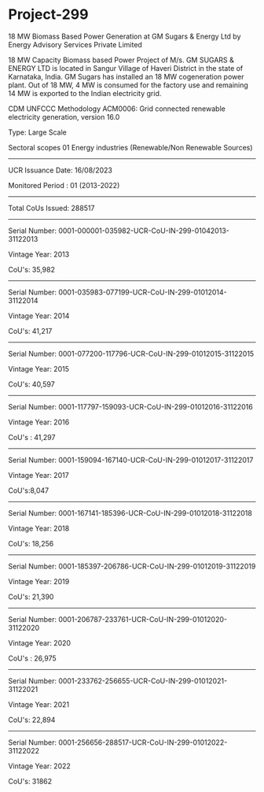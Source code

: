 # Project-299
18 MW Biomass Based Power Generation at GM Sugars &amp; Energy Ltd by Energy Advisory Services Private Limited

18 MW Capacity Biomass based Power Project of M/s. GM SUGARS & ENERGY LTD is located in Sangur Village of Haveri District in the state of Karnataka, India. GM Sugars has installed an 18 MW cogeneration power plant. Out of 18 MW, 4 MW is consumed for the factory use and remaining 14 MW is exported to the Indian electricity grid.

CDM UNFCCC Methodology ACM0006: Grid connected renewable electricity generation, version 16.0

Type: Large Scale

Sectoral scopes 01 Energy industries (Renewable/Non Renewable Sources)
________
UCR Issuance Date: 16/08/2023

Monitored Period : 01 (2013-2022)
_____________
Total CoUs Issued: 288517
_____________________________________
Serial Number: 0001-000001-035982-UCR-CoU-IN-299-01042013-31122013

Vintage Year: 2013

CoU's: 35,982
______________________________
Serial Number: 0001-035983-077199-UCR-CoU-IN-299-01012014-31122014

Vintage Year: 2014

CoU's: 41,217
______________________
Serial Number: 0001-077200-117796-UCR-CoU-IN-299-01012015-31122015

Vintage Year: 2015

CoU's: 40,597
____________________________
Serial Number: 0001-117797-159093-UCR-CoU-IN-299-01012016-31122016

Vintage Year: 2016

CoU's : 41,297
________________________________
Serial Number: 0001-159094-167140-UCR-CoU-IN-299-01012017-31122017

Vintage Year: 2017

CoU's:8,047
_____________________________
Serial Number: 0001-167141-185396-UCR-CoU-IN-299-01012018-31122018

Vintage Year: 2018

CoU's: 18,256
_____________________________
Serial Number: 0001-185397-206786-UCR-CoU-IN-299-01012019-31122019

Vintage Year: 2019

CoU's: 21,390
__________________________
Serial Number: 0001-206787-233761-UCR-CoU-IN-299-01012020-31122020

Vintage Year: 2020

CoU's : 26,975
________________________________
Serial Number: 0001-233762-256655-UCR-CoU-IN-299-01012021-31122021

Vintage Year: 2021

CoU's: 22,894
__________________________________________________
Serial Number: 0001-256656-288517-UCR-CoU-IN-299-01012022-31122022

Vintage Year: 2022

CoU's: 31862
